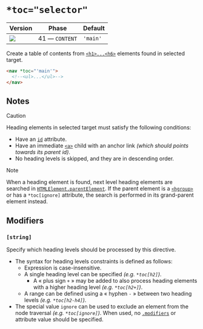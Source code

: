 # `*toc="selector"`

| Version                              | Phase          | Default  |
| ------------------------------------ | -------------- | -------- |
| ![](https://jsr.io/badges/@mizu/toc) | 41 — `CONTENT` | `'main'` |

Create a table of contents from [`<h1>...<h6>`](https://developer.mozilla.org/docs/Web/HTML/Element/Heading_Elements) elements found in selected target.

```html
<nav *toc="'main'">
  <!--<ul>...</ul>-->
</nav>
```

## Notes

> [!CAUTION]
> Heading elements in selected target must satisfy the following conditions:
>
> - Have an [`id`](https://developer.mozilla.org/docs/Web/HTML/Global_attributes/id) attribute.
> - Have an immediate [`<a>`](https://developer.mozilla.org/docs/Web/HTML/Element/a) child with an anchor link _(which should points towards its parent id)_.
> - No heading levels is skipped, and they are in descending order.

> [!NOTE]
> When a heading element is found, next level heading elements are searched in [`HTMLElement.parentElement`](https://developer.mozilla.org/docs/Web/API/Node/parentElement). If the parent element is a [`<hgroup>`](https://developer.mozilla.org/docs/Web/HTML/Element/hgroup) or has
> a `*toc[ignore]` attribute, the search is performed in its grand-parent element instead.

## Modifiers

### `[string]`

Specify which heading levels should be processed by this directive.

- The syntax for heading levels constraints is defined as follows:
  - Expression is case-insensitive.
  - A single heading level can be specified _(e.g. `*toc[h2]`)_.
    - A « plus sign `+` » may be added to also process heading elements with a higher heading level _(e.g. `*toc[h2+]`)_.
  - A range can be defined using a « hyphen `-` » between two heading levels _(e.g. `*toc[h2-h4]`)_.
- The special value `ignore` can be used to exclude an element from the node traversal _(e.g. `*toc[ignore]`)_. When used, no [`.modifiers`](#concept-directive-modifier) or attribute value should be specified.
